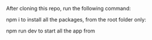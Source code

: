 After cloning this repo, run the following command:

npm i to install all the packages, from the root folder only:

npm run dev to start all the app from 
